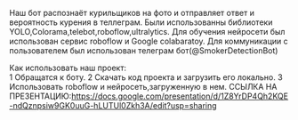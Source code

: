 Наш бот распознаёт курильщиков на фото и отправляет ответ и вероятность курения в теллеграм.
Были использованны библиотеки YOLO,Colorama,telebot,roboflow,ultralytics.
Для обучения нейросети был использован сервис roboflow и Google colabaratoy.
Для коммуникации с пользователем был использован телеграм бот(@SmokerDetectionBot)


Как использовать наш проект:  
1 Обращатся к боту.
2 Скачать код проекта и загрузить его локально.
3 Использовать roboflow и нейросеть,загруженную в нем.
ССЫЛКА НА ПРЕЗЕНТАЦИЮ:https://docs.google.com/presentation/d/1Z8YrDP4Qh2KQE-ndQznpsiw9GK0uuG-hLUTUl0Zkh3A/edit?usp=sharing


